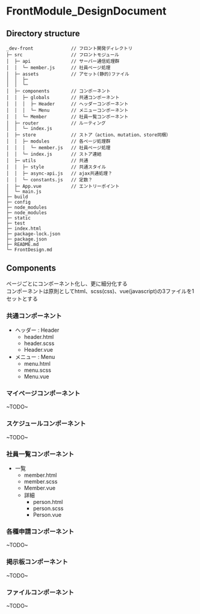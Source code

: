 # FrontModule_DesignDocument
## Directory structure
```
_dev-front				// フロント開発ディレクトリ
├─ src					// フロントモジュール
│  ├─ api				// サーバー通信処理群
│  │  └─ member.js		// 社員ページ処理
│  ├─ assets			// アセット(静的)ファイル	
│  │  ├─ 
│  │  └─
│  ├─ components		// コンポーネント	
│  │  ├─ globals		// 共通コンポーネント
│  │  │  ├─ Header		// ヘッダーコンポーネント
│  │  │  └─ Menu		// メニューコンポーネント
│  │  └─ Member			// 社員一覧コンポーネント
│  ├─ router			// ルーティング
│  │  └─ index.js
│  ├─ store				// ストア（action、mutation、store同梱）
│  │  ├─ modules		// 各ページ処理群	
│  │  │  └─ member.js	// 社員ページ処理
│  │  └─ index.js		// ストア連結
│  ├─ utils				// 共通
│  │  ├─ style			// 共通スタイル	
│  │  ├─ async-api.js	// ajax共通処理？
│  │  └─ constants.js	// 定数？
│  ├─ App.vue			// エントリーポイント
│  └─ main.js
├─ build
├─ config
├─ node_modules
├─ node_modules
├─ static
├─ test
├─ index.html
├─ package-lock.json
├─ package.json
├─ README.md
└─ FrontDesign.md
```

## Components
ページごとにコンポーネント化し、更に細分化する  
コンポーネントは原則としてhtml、scss(css)、vue(javascript)の3ファイルを1セットとする  

### 共通コンポーネント
* ヘッダー : Header
	* header.html
	* header.scss
	* Header.vue
* メニュー : Menu
	* menu.html
	* menu.scss
	* Menu.vue

### マイページコンポーネント
~TODO~

### スケジュールコンポーネント
~TODO~

### 社員一覧コンポーネント
* 一覧
	* member.html
	* member.scss
	* Member.vue
	* 詳細
		* person.html
		* person.scss
		* Person.vue

### 各種申請コンポーネント
~TODO~

### 掲示板コンポーネント
~TODO~

### ファイルコンポーネント
~TODO~
